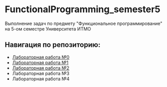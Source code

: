 # FunctionalProgramming_semester5
Выполнение задач по предмету "Функциональное программирование" на 5-ом семестре Университета ИТМО

## Навигация по репозиторию: 
  - [Лабораторная работа №0](/lab0)
  - [Лабораторная работа №1](/lab1)
  - [Лабораторная работа №2](/lab2)
  - Лабораторная работа №3
  - Лабораторная работа №4
